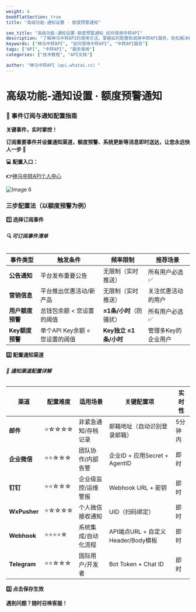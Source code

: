 ```yaml
---
weight: 6
bookFlatSection: true
title: "高级功能-通知设置 · 额度预警通知"

seo_title: "高级功能-通知设置·额度预警通知_如何使用中转API"
description: "了解神马中转API的使用方法，掌握如何配置和调用中转API服务，轻松解决接口调用难题。"
keywords: ["神马中转API", "如何使用中转API", "中转API服务"]
tags: ["API", "中转API", "服务使用"]
categories: ["技术教程", "API文档"]

author: "神马中转API（api.whatai.cc）"
---
```



# 高级功能-通知设置 · 额度预警通知



### **🔔 事件订阅与通知配置指南**

**关键事件，实时掌控！**

**订阅重要事件并设置通知渠道，额度预警、系统更新等消息即时送达，让您永远快人一步 🚨**

**💻 配置入口：**

**👉**[神马中转API个人中心](https://api.whatai.cc/personal)

![Image 6](https://pic2.imgdd.cc/item/68cc0a32fcdff6548301c454.png)


### **三步配置法（以额度预警为例）**

**1️⃣ 选择订阅事件**

###### **🔍 可订阅事件清单**

| **事件类型** | **触发条件** | **频率限制** | **推荐场景** |
| --- | --- | --- | --- |
| **公告通知** | 平台发布重要公告 | 无限制（实时推送） | 所有用户必选 ✅ |
| **营销信息** | 平台推出优惠活动/新产品 | 无限制（实时推送） | 关注优惠活动的用户 |
| **用户额度预警** | 总钱包余额 < 您设置的阈值 | **≤1条/小时**（防骚扰） | 所有用户必选 ✅ |
| **Key额度预警** | 单个API Key余额 < 您设置的阈值 | **Key独立 ≤1条/小时** | 管理多Key的企业用户 |

**2️⃣ 配置通知渠道**

###### **🔧 通知渠道配置详解**

| **渠道** | **配置难度** | **适用场景** | **关键配置项** | **实时性** |
| --- | --- | --- | --- | --- |
| **邮件** | ⭐☆☆☆☆ | 非紧急通知/存档记录 | 邮箱地址（自动识别登录邮箱） | 5分钟内 |
| **企业微信** | ⭐⭐☆☆☆ | 团队协作/内部告警 | 企业ID + 应用Secret + AgentID | 即时 |
| **钉钉** | ⭐⭐☆☆☆ | 企业级监控/运维警报 | Webhook URL + 密钥 | 即时 |
| **WxPusher** | ⭐☆☆☆☆ | 个人微信接收通知 | UID（扫码绑定） | 即时 |
| **Webhook** | ⭐⭐⭐⭐☆ | 系统集成/自动化流程 | API端点URL + 自定义Header/Body模板 | 即时 |
| **Telegram** | ⭐⭐☆☆☆ | 国际用户/开发者 | Bot Token + Chat ID | 即时 |

**3️⃣ 点击保存生效**

**遇到问题？随时召唤客服！**